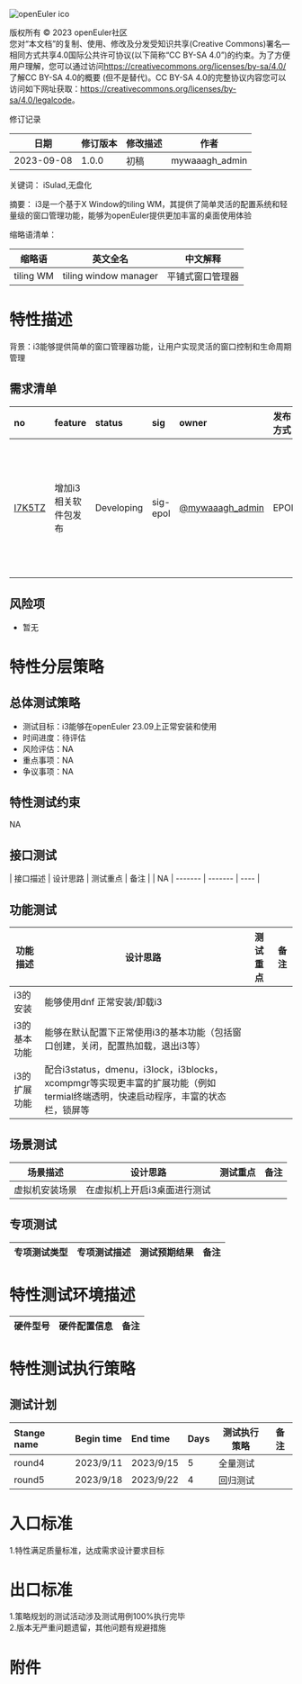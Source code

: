 ![openEuler ico](../../images/openEuler.png)

版权所有 © 2023 openEuler社区  
您对“本文档”的复制、使用、修改及分发受知识共享(Creative Commons)署名—相同方式共享4.0国际公共许可协议(以下简称“CC BY-SA
4.0”)的约束。为了方便用户理解，您可以通过访问<https://creativecommons.org/licenses/by-sa/4.0/>了解CC BY-SA 4.0的概要 (但不是替代)。CC BY-SA
4.0的完整协议内容您可以访问如下网址获取：<https://creativecommons.org/licenses/by-sa/4.0/legalcode>。

 修订记录

| 日期 | 修订版本     | 修改描述  | 作者 |
| ---- | ----------- | -------- | ---- |
| 2023-09-08 |  1.0.0    |  初稿     | mywaaagh_admin |

关键词： iSulad,无盘化

 
摘要：
i3是一个基于X Window的tiling WM，其提供了简单灵活的配置系统和轻量级的窗口管理功能，能够为openEuler提供更加丰富的桌面使用体验

缩略语清单：

| 缩略语 | 英文全名 | 中文解释 |
| ------ | -------- | -------- |
|tiling WM|tiling window manager|平铺式窗口管理器|


# 特性描述
<!-- 主要介绍特性实现的背景、功能以及作用 -->
背景：i3能够提供简单的窗口管理器功能，让用户实现灵活的窗口控制和生命周期管理

## 需求清单
|no|feature|status|sig|owner|发布方式|涉及软件包列表|
|:----|:---|:---|:--|:----|:----|:----|
[I7K5TZ](https://gitee.com/openeuler/release-management/issues/I7K5TZ) | 增加i3相关软件包发布                     | Developing | sig-epol                 | [@mywaaagh_admin](https://gitee.com/mywaaagh_admin)          | EPOL     | i3,i3status,perl-AnyEvent-I3,perl-AnyEvent,xcb-util-xrm,xcompmgr,perl-IO-Pipely,perl-Guard,perl-Glib,perl-Curses,dmenu,perl-Task-Weaken,perl-POE-Test-Loops,perl-Test-Command |

## 风险项
<!-- 主要描述特性已知风险项 -->
- 暂无

# 特性分层策略
## 总体测试策略
<!-- 主要描述特性的整体测试策略，主要开展哪些测试(接口/功能/场景/专项) -->
- 测试目标：i3能够在openEuler 23.09上正常安装和使用
- 时间进度：待评估
- 风险评估：NA
- 重点事项：NA
- 争议事项：NA


## 特性测试约束
<!-- 主要描述特性测试的约束条件 -->
NA

## 接口测试
<!-- 主要描述接口级测试策略及测试设计思路 -->
| 接口描述 | 设计思路 | 测试重点 | 备注 |
| NA | ------- | ------- | ---- |


## 功能测试
<!-- 主要描述特性提供的功能的测试策略及测试思路 -->
| 功能描述 | 设计思路 | 测试重点 | 备注 |
| ------- | ------- | ------- | ---- |
| i3的安装 | 能够使用dnf 正常安装/卸载i3 |   |      |
| i3的基本功能 | 能够在默认配置下正常使用i3的基本功能（包括窗口创建，关闭，配置热加载，退出i3等） |  |      |
| i3的扩展功能 | 配合i3status，dmenu，i3lock，i3blocks，xcompmgr等实现更丰富的扩展功能（例如termial终端透明，快速启动程序，丰富的状态栏，锁屏等 |  |      |

## 场景测试
<!-- 主要描述对特性使用的主要场景的测试策略及测试思路 -->
| 场景描述 | 设计思路 | 测试重点 | 备注 |
| ------- | ------- | ------- | ---- |
| 虚拟机安装场景 | 在虚拟机上开启i3桌面进行测试 |  |  |

## 专项测试
<!-- 主要描述其他专项测试,如安全测试 稳定性测试 性能测试 兼容性测试等 -->
| 专项测试类型 | 专项测试描述 | 测试预期结果 | 备注 |
| ----------- | ----------- | ----------- | ---- |

# 特性测试环境描述
<!-- 主要描述执行测试的硬件信息 -->
| 硬件型号 | 硬件配置信息 | 备注 |
| -------- | ------------ | ---- |

# 特性测试执行策略

## 测试计划
<!-- 测试执行策略主要描述该轮次执行的分层策略中的测试项 -->
| Stange name   | Begin time | End time   | Days | 测试执行策略                   | 备注   |
| :------------ | :--------- | :--------- | ---- | ----------------------------- | ------ |
|     round4       |  2023/9/11          |2023/9/15           | 5     | 全量测试                               |        |
|     round5           |   2023/9/18         |  2023/9/22          |4      |   回归测试                            |        |


# 入口标准  
1.特性满足质量标准，达成需求设计要求目标

# 出口标准  
1.策略规划的测试活动涉及测试用例100%执行完毕  
2.版本无严重问题遗留，其他问题有规避措施

# 附件
